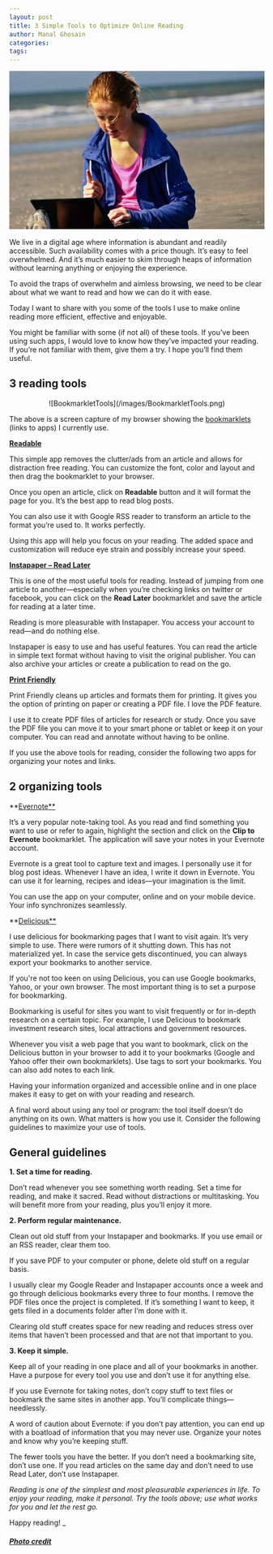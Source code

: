 ```yaml
---
layout: post
title: 3 Simple Tools to Optimize Online Reading
author: Manal Ghosain
categories:
tags:
---
```


![Reading](/images/reading-online.jpg)

We live in a digital age where information is abundant and readily accessible. Such availability comes with a price though. It’s easy to feel overwhelmed. And it’s much easier to skim through heaps of information without learning anything or enjoying the experience. 

To avoid the traps of overwhelm and aimless browsing, we need to be clear about what we want to read and how we can do it with ease. 

Today I want to share with you some of the tools I use to make online reading more efficient, effective and enjoyable. 

You might be familiar with some (if not all) of these tools. If you’ve been using such apps, I would love to know how they’ve impacted your reading. If you’re not familiar with them, give them a try. I hope you’ll find them useful. 

## 3 reading tools

<center>![BookmarkletTools](/images/BookmarkletTools.png)</center>

 The above is a screen capture of my browser showing the [bookmarklets](http://en.wikipedia.org/wiki/Bookmarklet) (links to apps) I currently use. 

**[Readable](http://readable.tastefulwords.com/)**

This simple app removes the clutter/ads from an article and allows for distraction free reading. You can customize the font, color and layout and then drag the bookmarklet to your browser. 

Once you open an article, click on **Readable** button and it will format the page for you. It’s the best app to read blog posts. 

You can also use it with Google RSS reader to transform an article to the format you’re used to. It works perfectly. 

Using this app will help you focus on your reading. The added space and customization will reduce eye strain and possibly increase your speed. 

**[Instapaper – Read Later](http://www.instapaper.com/)**

This is one of the most useful tools for reading. Instead of jumping from one article to another—especially when you’re checking links on twitter or facebook, you can click on the **Read Later** bookmarklet and save the article for reading at a later time. 

Reading is more pleasurable with Instapaper. You access your account to read—and do nothing else. 

Instapaper is easy to use and has useful features. You can read the article in simple text format without having to visit the original publisher. You can also archive your articles or create a publication to read on the go. 

**[Print Friendly](http://www.printfriendly.com/)** 

Print Friendly cleans up articles and formats them for printing. It gives you the option of printing on paper or creating a PDF file. I love the PDF feature. 

I use it to create PDF files of articles for research or study. Once you save the PDF file you can move it to your smart phone or tablet or keep it on your computer. You can read and annotate without having to be online. 

If you use the above tools for reading, consider the following two apps for organizing your notes and links. 

## 2 organizing tools

**[Evernote**](http://evernote.com/) 

It’s a very popular note-taking tool. As you read and find something you want to use or refer to again, highlight the section and click on the **Clip to Evernote** bookmarklet. The application will save your notes in your Evernote account. 

Evernote is a great tool to capture text and images. I personally use it for blog post ideas. Whenever I have an idea, I write it down in Evernote. You can use it for learning, recipes and ideas—your imagination is the limit. 

You can use the app on your computer, online and on your mobile device. Your info synchronizes seamlessly. 

**[Delicious**](http://www.delicious.com/)

I use delicious for bookmarking pages that I want to visit again. It’s very simple to use. There were rumors of it shutting down. This has not materialized yet. In case the service gets discontinued, you can always export your bookmarks to another service. 

If you're not too keen on using Delicious, you can use Google bookmarks, Yahoo, or your own browser. The most important thing is to set a purpose for bookmarking. 

Bookmarking is useful for sites you want to visit frequently or for in-depth research on a certain topic. For example, I use Delicious to bookmark investment research sites, local attractions and government resources. 

Whenever you visit a web page that you want to bookmark, click on the Delicious button in your browser to add it to your bookmarks (Google and Yahoo offer their own bookmarklets). Use tags to sort your bookmarks. You can also add notes to each link. 

Having your information organized and accessible online and in one place makes it easy to get on with your reading and research. 

A final word about using any tool or program: the tool itself doesn’t do anything on its own. What matters is how you use it. Consider the following guidelines to maximize your use of tools. 

## General guidelines

**1. Set a time for reading.** 

Don’t read whenever you see something worth reading. Set a time for reading, and make it sacred. Read without distractions or multitasking. You will benefit more from your reading, plus you’ll enjoy it more. 

**2. Perform regular maintenance.** 

Clean out old stuff from your Instapaper and bookmarks. If you use email or an RSS reader, clear them too. 

If you save PDF to your computer or phone, delete old stuff on a regular basis. 

I usually clear my Google Reader and Instapaper accounts once a week and go through delicious bookmarks every three to four months. I remove the PDF files once the project is completed. If it’s something I want to keep, it gets filed in a documents folder after I’m done with it. 

Clearing old stuff creates space for new reading and reduces stress over items that haven’t been processed and that are not that important to you. 

**3. Keep it simple.** 

Keep all of your reading in one place and all of your bookmarks in another. Have a purpose for every tool you use and don’t use it for anything else. 

If you use Evernote for taking notes, don’t copy stuff to text files or bookmark the same sites in another app. You’ll complicate things—needlessly. 

A word of caution about Evernote: if you don’t pay attention, you can end up with a boatload of information that you may never use. Organize your notes and know why you’re keeping stuff. 

The fewer tools you have the better. If you don’t need a bookmarking site, don’t use one. If you read articles on the same day and don’t need to use Read Later, don’t use Instapaper. 

_Reading is one of the simplest and most pleasurable experiences in life. To enjoy your reading, make it personal. Try the tools above; use what works for you and let the rest go._ 

Happy reading! _

##### [Photo credit](http://www.flickr.com/photos/spree2010/4930764896/)